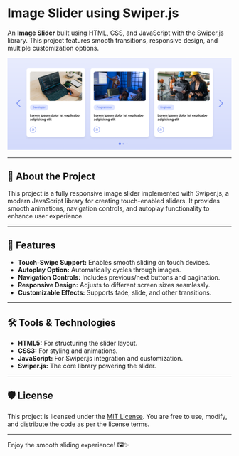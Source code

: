 # Image Slider using Swiper.js

An **Image Slider** built using HTML, CSS, and JavaScript with the Swiper.js library. This project features smooth transitions, responsive design, and multiple customization options.

![Image Slider Preview](slider.png)

---

## 📖 About the Project
This project is a fully responsive image slider implemented with Swiper.js, a modern JavaScript library for creating touch-enabled sliders. It provides smooth animations, navigation controls, and autoplay functionality to enhance user experience.

---

## 🚀 Features
- **Touch-Swipe Support:** Enables smooth sliding on touch devices.
- **Autoplay Option:** Automatically cycles through images.
- **Navigation Controls:** Includes previous/next buttons and pagination.
- **Responsive Design:** Adjusts to different screen sizes seamlessly.
- **Customizable Effects:** Supports fade, slide, and other transitions.

---

## 🛠️ Tools & Technologies
- **HTML5:** For structuring the slider layout.
- **CSS3:** For styling and animations.
- **JavaScript:** For Swiper.js integration and customization.
- **Swiper.js:** The core library powering the slider.

---

## 🛡️ License
This project is licensed under the [MIT License](LICENSE). You are free to use, modify, and distribute the code as per the license terms.

---

Enjoy the smooth sliding experience! 🖼️✨